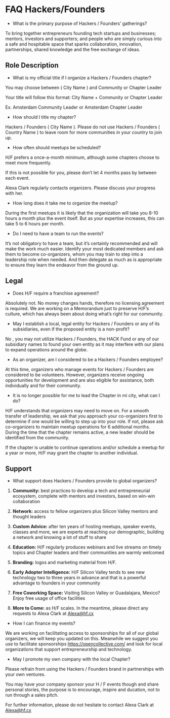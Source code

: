 # FAQ Hackers/Founders

- What is the primary purpose of Hackers / Founders’ gatherings?

To bring together entrepreneurs founding tech startups and businesses; mentors, investors and
supporters; and people who are simply curious into a safe and hospitable space that sparks
collaboration, innovation, partnerships, shared knowledge and the free exchange of ideas.

## Role Description

- What is my official title if I organize a Hackers / Founders chapter?

You may choose between ( City Name ) and Community or Chapter Leader

Your title will follow this format: City Name + Community or Chapter Leader

Ex. Amsterdam Community Leader or Amsterdam Chapter Leader

- How should I title my chapter?

Hackers / Founders ( City Name ). Please do not use Hackers / Founders ( Country Name ) to
leave room for more communities in your country to join up.

- How often should meetups be scheduled?

H/F prefers a once-a-month minimum, although some chapters choose to meet more frequently.

If this is not possible for you, please don’t let 4 months pass by between each event.

Alexa Clark regularly contacts organizers. Please discuss your progress with her.

- How long does it take me to organize the meetup?

During the first meetups it is likely that the organization will take you 8-10 hours a month plus the event itself. But as your expertise increases, this can take 5 to 6 hours per month.

- Do I need to have a team to run the events?

It’s not obligatory to have a team, but it’s certainly recommended and will make the work much easier. Identify your most dedicated members and ask them to become co-organizers, whom you may train to step into a leadership role when needed. And then delegate as much as is appropriate to ensure they learn the endeavor from the ground up.

## Legal

- Does H/F require a franchise agreement?

Absolutely not. No money changes hands, therefore no licensing agreement is required. We are working on a Memorandum just to preserve H/F’s culture, which has always been about doing what’s right for our community.

- May I establish a local, legal entity for Hackers / Founders or any of its subsidiaries, even if the proposed entity is a non-profit?

No , you may not utilize Hackers / Founders, the HACK Fund or any of our subsidiary names to found your own entity as it may interfere with our plans to expand operations around the globe.

- As an organizer, am I considered to be a Hackers / Founders employee?

At this time, organizers who manage events for Hackers / Founders are considered to be
volunteers. However, organizers receive ongoing opportunities for development and are also eligible for assistance, both individually and for their community.

- It is no longer possible for me to lead the Chapter in mi city, what can I do?

H/F understands that organizers may need to move on. For a smooth transfer of leadership, we ask that you approach your co-organizers first to determine if one would be willing to step up into your role. If not, please ask co-organizers to maintain meetup operations for 6 additional months. During the time that the chapter remains active, a new leader should be identified from the community.

If the chapter is unable to continue operations and/or schedule a meetup for a year or more, H/F may grant the chapter to another individual.

## Support
- What support does Hackers / Founders provide to global organizers?

1. **Community:** best practices to develop a tech and entrepreneurial ecosystem, complete
with mentors and investors, based on win-win collaboration

2. **Network:** access to fellow organizers plus Silicon Valley mentors and thought leaders

3. **Custom Advice:** after ten years of hosting meetups, speaker events, classes and more, we are experts at reaching our demographic, building a network and knowing a lot of stuff to share

4. **Education:** H/F regularly produces webinars and live streams on timely topics and
Chapter leaders and their communities are warmly welcomed

5. **Branding:** logos and marketing material from H/F.

6. **Early Adopter Intelligence:** H/F Silicon Valley tends to see new technology two to three years in advance and that is a powerful advantage to founders in your community

7. **Free Coworking Space:** Visiting Silicon Valley or Guadalajara, Mexico? Enjoy free usage of office facilities

8. **More to Come:** as H/F scales. In the meantime, please direct any requests to Alexa
Clark at Alexa@hf.cx

- How I can finance my events?

We are working on facilitating access to sponsorships for all of our global organizers, we will keep you updated on this. Meanwhile we suggest you use to facilitate sponsorships https://opencollective.com/ and look for local organizations that support entrepreneurship and technology.

- May I promote my own company with the local Chapter?

Please refrain from using the Hackers / Founders brand in partnerships with your own ventures.

You may have your company sponsor your H / F events though and share personal stories, the purpose is to encourage, inspire and ducation, not to run through a sales pitch.

For further information, please do not hesitate to contact Alexa Clark at Alexa@hf.cx